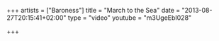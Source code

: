 +++
artists = ["Baroness"]
title = "March to the Sea"
date = "2013-08-27T20:15:41+02:00"
type = "video"
youtube = "m3UgeEbI028"

+++
